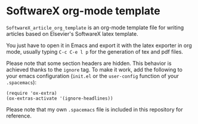 
# SoftwareX org-mode template

`SoftwareX_article_org_template` is an org-mode template file for writing articles
based on Elsevier's SoftwareX latex template.

You just have to open it in Emacs and export it with the latex exporter in org
mode, usually typing `C-c C-e l p` for the generation of tex and pdf files.

Please note that some section headers are hidden. This behavior is achieved
thanks to the `ignore` tag. To make it work, add the following to your emacs
configuration (`init.el` or the `user-config` function of your `.spacemacs`):

    (require 'ox-extra)
    (ox-extras-activate '(ignore-headlines))

Please note that my own `.spacemacs` file is included in this repository for reference.

